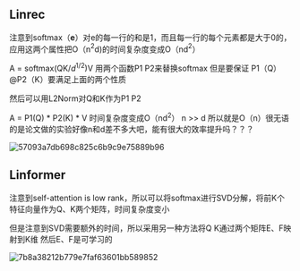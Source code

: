 ## Linrec

注意到softmax（**e**）对e的每一行的和是1，而且每一行的每个元素都是大于0的，应用这两个属性把O（n$^2$d)的时间复杂度变成O（nd$^2$）

A = softmax(QK/$d^{1/2}$)V   用两个函数P1 P2来替换softmax    但是要保证 P1（Q）@P2（K）要满足上面的两个性质

然后可以用L2Norm对Q和K作为P1 P2

A = P1(Q) * P2(K) * V 时间复杂度变成O（nd$^2$） n >> d 所以就是O（n）很无语的是论文做的实验好像n和d差不多大吧，能有很大的效率提升吗？？？

![57093a7db698c825c6b9c9e75889b96](./Linrec.assets/57093a7db698c825c6b9c9e75889b96-17089471991371.png)

## Linformer

注意到self-attention is low rank，所以可以将softmax进行SVD分解，将前K个特征向量作为Q、K两个矩阵，时间复杂度变小

但是注意到SVD需要额外的时间，所以采用另一种方法将Q K通过两个矩阵E、F映射到K维 然后E、F是可学习的



![7b8a38212b779e7faf63601bb589852](./Linrec.assets/7b8a38212b779e7faf63601bb589852.png)
